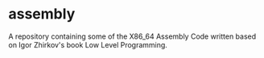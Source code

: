 # assembly
A repository containing some of the X86_64 Assembly Code written based on Igor Zhirkov's book Low Level Programming.

